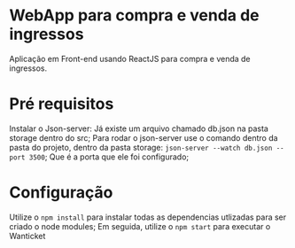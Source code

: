 # WebApp para compra e venda de ingressos  

Aplicação em Front-end usando ReactJS para compra e venda de ingressos.

# Pré requisitos
Instalar o Json-server:
Já existe um arquivo chamado db.json na pasta storage dentro do src;
Para rodar o json-server use o comando dentro da pasta do projeto, dentro da pasta storage: `json-server --watch db.json --port 3500`;
Que é a porta que ele foi configurado;

# Configuração
Utilize o `npm install` para instalar todas as dependencias utlizadas para ser criado o node modules;
Em seguida, utilize o `npm start` para executar o Wanticket

